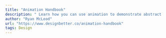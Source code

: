 ```yaml
---
title: "Animation Handbook"
description: " Learn how you can use animation to demonstrate abstract concepts, make products feel more life-like, and instill more emotion into digital experiences."
author: "Ryan McLeod"
url: "https://www.designbetter.co/animation-handbook"
tags: Design
---
```

